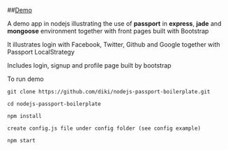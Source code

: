 ##[Demo](http://passport.diki.io)

A demo app in nodejs illustrating the use of **passport** in **express**, **jade** and **mongoose** environment
together with front pages built with Bootstrap

It illustrates login with Facebook, Twitter, Github and Google together with Passport LocalStrategy

Includes login, signup and profile page built by bootstrap

To run demo

    git clone https://github.com/diki/nodejs-passport-boilerplate.git

    cd nodejs-passport-boilerplate

    npm install

    create config.js file under config folder (see config example)
    
    npm start